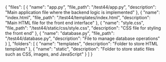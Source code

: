 {
  "files": [
    {
      "name": "app.py",
      "file_path": "/test44/app.py",
      "description": "Main application file where the backend logic is implemented"
    },
    {
      "name": "index.html",
      "file_path": "/test44/templates/index.html",
      "description": "Main HTML file for the front end interface"
    },
    {
      "name": "style.css",
      "file_path": "/test44/static/css/style.css",
      "description": "CSS file for styling the front end"
    },
    {
      "name": "database.py",
      "file_path": "/test44/database.py",
      "description": "File to manage database operations"
    }
  ],
  "folders": [
    {
      "name": "templates",
      "description": "Folder to store HTML templates"
    },
    {
      "name": "static",
      "description": "Folder to store static files such as CSS, images, and JavaScript"
    }
  ]
}